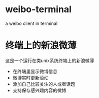 weibo-terminal
==============

a weibo client in terminal

终端上的新浪微薄
==============

这是一个运行在类unix系统终端上的新浪微薄
+ 在终端里显示微博信息
+ 微博实时更新滚动
+ 添加自己比较关注的人或者话题
+ 支持保存感兴趣内容的微博
